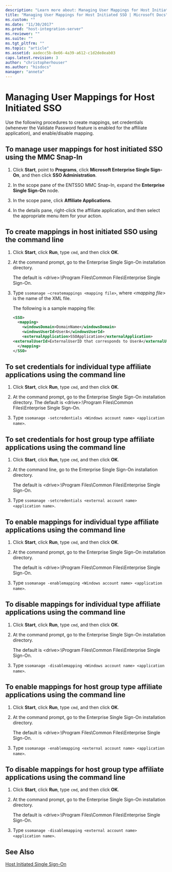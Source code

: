 ```yaml
---
description: "Learn more about: Managing User Mappings for Host Initiated SSO"
title: "Managing User Mappings for Host Initiated SSO | Microsoft Docs"
ms.custom: ""
ms.date: "11/30/2017"
ms.prod: "host-integration-server"
ms.reviewer: ""
ms.suite: ""
ms.tgt_pltfrm: ""
ms.topic: "article"
ms.assetid: aadecc5b-8e66-4a39-a612-c1d2de8eab03
caps.latest.revision: 3
author: "christopherhouser"
ms.author: "hisdocs"
manager: "anneta"
---
```


# Managing User Mappings for Host Initiated SSO

Use the following procedures to create mappings, set credentials (whenever the Validate Password feature is enabled for the affiliate application), and enable/disable mapping.  
  
## To manage user mappings for host initiated SSO using the MMC Snap-In  
  
1. Click **Start**, point to **Programs**, click **Microsoft Enterprise Single Sign-On**, and then click **SSO Administration**.  
  
2. In the scope pane of the ENTSSO MMC Snap-In, expand the **Enterprise Single Sign-On** node.  
  
3. In the scope pane, click **Affiliate Applications**.  
  
4. In the details pane, right-click the affiliate application, and then select the appropriate menu item for your action.  
  
## To create mappings in host initiated SSO using the command line  
  
1. Click **Start**, click **Run**, type `cmd`, and then click **OK**.  
  
2. At the command prompt, go to the Enterprise Single Sign-On installation directory.  
  
     The default is \<drive>:\Program Files\Common Files\Enterprise Single Sign-On.  
  
3. Type `ssomanage –createmappings <mapping file>`, where *\<mapping file>* is the name of the XML file.  
  
     The following is a sample mapping file:  
  
    ```xml
    <SSO>  
      <mapping>  
        <windowsDomain>DomainName</windowsDomain>  
        <windowsUserId>UserA</windowsUserId>  
        <externalApplication>SSOApplication</externalApplication>  
    <externalUserId>ExternalUserID that corresponds to UserA</externalUserId>  
      </mapping>  
    </SSO>  
    ```  

## To set credentials for individual type affiliate applications using the command line  
  
1. Click **Start**, click **Run**, type `cmd`, and then click **OK**.  
  
2. At the command prompt, go to the Enterprise Single Sign-On installation directory. The default is \<drive>:\Program Files\Common Files\Enterprise Single Sign-On.  
  
3. Type `ssomanage -setcredentials <Windows account name> <application name>`.  
  
## To set credentials for host group type affiliate applications using the command line  
  
1. Click **Start**, click **Run**, type `cmd`, and then click **OK**.  
  
2. At the command line, go to the Enterprise Single Sign-On installation directory.  
  
     The default is \<drive>:\Program Files\Common Files\Enterprise Single Sign-On.  
  
3. Type `ssomanage -setcredentials <external account name> <application name>`.  
  
## To enable mappings for individual type affiliate applications using the command line  
  
1. Click **Start**, click **Run**, type `cmd`, and then click **OK**.  
  
2. At the command prompt, go to the Enterprise Single Sign-On installation directory.  
  
     The default is \<drive>:\Program Files\Common Files\Enterprise Single Sign-On.  
  
3. Type `ssomanage -enablemapping <Windows account name> <application name>`.  
  
## To disable mappings for individual type affiliate applications using the command line  
  
1. Click **Start**, click **Run**, type `cmd`, and then click **OK**.  
  
2. At the command prompt, go to the Enterprise Single Sign-On installation directory.  
  
     The default is \<drive\>:\\Program Files\\Common Files\\Enterprise Single Sign-On.  
  
3. Type `ssomanage -disablemapping <Windows account name> <application name>`.  
  
## To enable mappings for host group type affiliate applications using the command line  
  
1. Click **Start**, click **Run**, type `cmd`, and then click **OK**.  
  
2. At the command prompt, go to the Enterprise Single Sign-On installation directory.  
  
     The default is \<drive>:\Program Files\Common Files\Enterprise Single Sign-On.  
  
3. Type `ssomanage -enablemapping <external account name> <application name>`.  
  
## To disable mappings for host group type affiliate applications using the command line

1. Click **Start**, click **Run**, type `cmd`, and then click **OK**.  
  
2. At the command prompt, go to the Enterprise Single Sign-On installation directory.  
  
     The default is \<drive>:\Program Files\Common Files\Enterprise Single Sign-On.  
  
3. Type `ssomanage -disablemapping <external account name> <application name>`.  
  
## See Also

 [Host Initiated Single Sign-On](../esso/host-initiated-single-sign-on.md)
